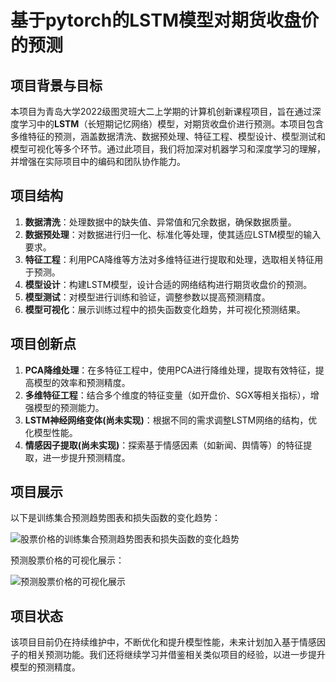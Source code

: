 
# 基于pytorch的LSTM模型对期货收盘价的预测

## 项目背景与目标

本项目为青岛大学2022级图灵班大二上学期的计算机创新课程项目，旨在通过深度学习中的**LSTM**（长短期记忆网络）模型，对期货收盘价进行预测。本项目包含多维特征的预测，涵盖数据清洗、数据预处理、特征工程、模型设计、模型测试和模型可视化等多个环节。通过此项目，我们将加深对机器学习和深度学习的理解，并增强在实际项目中的编码和团队协作能力。

## 项目结构

1. **数据清洗**：处理数据中的缺失值、异常值和冗余数据，确保数据质量。
2. **数据预处理**：对数据进行归一化、标准化等处理，使其适应LSTM模型的输入要求。
3. **特征工程**：利用PCA降维等方法对多维特征进行提取和处理，选取相关特征用于预测。
4. **模型设计**：构建LSTM模型，设计合适的网络结构进行期货收盘价的预测。
5. **模型测试**：对模型进行训练和验证，调整参数以提高预测精度。
6. **模型可视化**：展示训练过程中的损失函数变化趋势，并可视化预测结果。

## 项目创新点

1. **PCA降维处理**：在多特征工程中，使用PCA进行降维处理，提取有效特征，提高模型的效率和预测精度。
2. **多维特征工程**：结合多个维度的特征变量（如开盘价、SGX等相关指标），增强模型的预测能力。
3. **LSTM神经网络变体(尚未实现)**：根据不同的需求调整LSTM网络的结构，优化模型性能。
4. **情感因子提取(尚未实现)**：探索基于情感因素（如新闻、舆情等）的特征提取，进一步提升预测精度。



## 项目展示

以下是训练集合预测趋势图表和损失函数的变化趋势：


![股票价格的训练集合预测趋势图表和损失函数的变化趋势](https://github.com/user-attachments/assets/9b2e0b20-eca2-4b81-8443-e27d33389980)

预测股票价格的可视化展示：

![预测股票价格的可视化展示](https://github.com/user-attachments/assets/b491302a-837f-4744-ab26-20ff83ebf842)

## 项目状态

该项目目前仍在持续维护中，不断优化和提升模型性能，未来计划加入基于情感因子的相关预测功能。我们还将继续学习并借鉴相关类似项目的经验，以进一步提升模型的预测精度。

